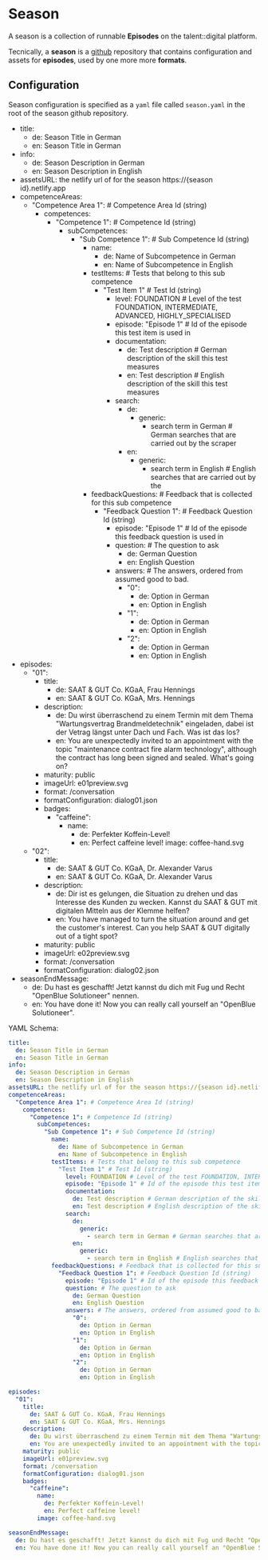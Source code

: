 # Season

A season is a collection of runnable **Episodes** on the talent::digital platform.

Tecnically, a **season** is a [github](https://github.com) repository that contains configuration and assets for **episodes**, used by one more more **formats**.

## Configuration

Season configuration is specified as a `yaml` file called `season.yaml` in the root of the season github repository.

- title:
  - de: Season Title in German
  - en: Season Title in German
- info:
  - de: Season Description in German
  - en: Season Description in English
- assetsURL: the netlify url of for the season https://{season id}.netlify.app
- competenceAreas:
  - "Competence Area 1": # Competence Area Id (string)
    - competences:
      - "Competence 1": # Competence Id (string)
        - subCompetences:
          - "Sub Competence 1": # Sub Competence Id (string)
            - name:
              - de: Name of Subcompetence in German
              - en: Name of Subcompetence in English
            - testItems: # Tests that belong to this sub competence
              - "Test Item 1" # Test Id (string)
                - level: FOUNDATION # Level of the test FOUNDATION, INTERMEDIATE, ADVANCED, HIGHLY_SPECIALISED
                - episode: "Episode 1" # Id of the episode this test item is used in
                - documentation:
                  - de: Test description # German description of the skill this test measures
                  - en: Test description # English description of the skill this test measures
                - search:
                  - de:
                    - generic:
                      - search term in German # German searches that are carried out by the scraper
                  - en:
                    - generic:
                      - search term in English # English searches that are carried out by the
            - feedbackQuestions: # Feedback that is collected for this sub competence
              - "Feedback Question 1": # Feedback Question Id (string)
                - episode: "Episode 1" # Id of the episode this feedback question is used in
                - question: # The question to ask
                  - de: German Question
                  - en: English Question
                - answers: # The answers, ordered from assumed good to bad.
                  - "0":
                    - de: Option in German
                    - en: Option in English
                  - "1":
                    - de: Option in German
                    - en: Option in English
                  - "2":
                    - de: Option in German
                    - en: Option in English
- episodes:
  - "01":
    - title:
      - de: SAAT & GUT Co. KGaA, Frau Hennings
      - en: SAAT & GUT Co. KGaA, Mrs. Hennings
    - description:
      - de: Du wirst überraschend zu einem Termin mit dem Thema "Wartungsvertrag Brandmeldetechnik" eingeladen, dabei ist der Vetrag längst unter Dach und Fach. Was ist das los?
      - en: You are unexpectedly invited to an appointment with the topic "maintenance contract fire alarm technology", although the contract has long been signed and sealed. What's going on?
    - maturity: public
    - imageUrl: e01preview.svg
    - format: /conversation
    - formatConfiguration: dialog01.json
    - badges:
      - "caffeine":
        - name:
          - de: Perfekter Koffein-Level!
          - en: Perfect caffeine level!
            image: coffee-hand.svg
  - "02":
    - title:
      - de: SAAT & GUT Co. KGaA, Dr. Alexander Varus
      - en: SAAT & GUT Co. KGaA, Dr. Alexander Varus
    - description:
      - de: Dir ist es gelungen, die Situation zu drehen und das Interesse des Kunden zu wecken. Kannst du SAAT & GUT mit digitalen Mitteln aus der Klemme helfen?
      - en: You have managed to turn the situation around and get the customer's interest. Can you help SAAT & GUT digitally out of a tight spot?
    - maturity: public
    - imageUrl: e02preview.svg
    - format: /conversation
    - formatConfiguration: dialog02.json
- seasonEndMessage:
  - de: Du hast es geschafft! Jetzt kannst du dich mit Fug und Recht "OpenBlue Solutioneer" nennen.
  - en: You have done it! Now you can really call yourself an "OpenBlue Solutioneer".

YAML Schema:

```yaml
title:
  de: Season Title in German
  en: Season Title in German
info:
  de: Season Description in German
  en: Season Description in English
assetsURL: the netlify url of for the season https://{season id}.netlify.app
competenceAreas:
  "Competence Area 1": # Competence Area Id (string)
    competences:
      "Competence 1": # Competence Id (string)
        subCompetences:
          "Sub Competence 1": # Sub Competence Id (string)
            name:
              de: Name of Subcompetence in German
              en: Name of Subcompetence in English
            testItems: # Tests that belong to this sub competence
              "Test Item 1" # Test Id (string)
                level: FOUNDATION # Level of the test FOUNDATION, INTERMEDIATE, ADVANCED, HIGHLY_SPECIALISED
                episode: "Episode 1" # Id of the episode this test item is used in
                documentation:
                  de: Test description # German description of the skill this test measures
                  en: Test description # English description of the skill this test measures
                search:
                  de:
                    generic:
                      - search term in German # German searches that are carried out by the scraper
                  en:
                    generic:
                      - search term in English # English searches that are carried out by the
            feedbackQuestions: # Feedback that is collected for this sub competence
              "Feedback Question 1": # Feedback Question Id (string)
                episode: "Episode 1" # Id of the episode this feedback question is used in
                question: # The question to ask
                  de: German Question
                  en: English Question
                answers: # The answers, ordered from assumed good to bad.
                  "0":
                    de: Option in German
                    en: Option in English
                  "1":
                    de: Option in German
                    en: Option in English
                  "2":
                    de: Option in German
                    en: Option in English

episodes:
  "01":
    title:
      de: SAAT & GUT Co. KGaA, Frau Hennings
      en: SAAT & GUT Co. KGaA, Mrs. Hennings
    description:
      de: Du wirst überraschend zu einem Termin mit dem Thema "Wartungsvertrag Brandmeldetechnik" eingeladen, dabei ist der Vetrag längst unter Dach und Fach. Was ist das los?
      en: You are unexpectedly invited to an appointment with the topic "maintenance contract fire alarm technology", although the contract has long been signed and sealed. What's going on?
    maturity: public
    imageUrl: e01preview.svg
    format: /conversation
    formatConfiguration: dialog01.json
    badges:
      "caffeine":
        name:
          de: Perfekter Koffein-Level!
          en: Perfect caffeine level!
        image: coffee-hand.svg

seasonEndMessage:
  de: Du hast es geschafft! Jetzt kannst du dich mit Fug und Recht "OpenBlue Solutioneer" nennen.
  en: You have done it! Now you can really call yourself an "OpenBlue Solutioneer".
```
